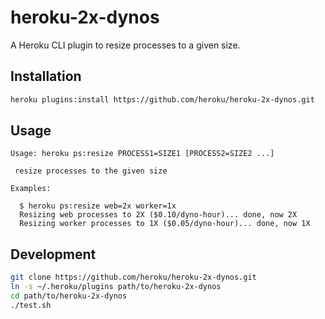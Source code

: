 # heroku-2x-dynos

A Heroku CLI plugin to resize processes to a given size.

## Installation

```sh
heroku plugins:install https://github.com/heroku/heroku-2x-dynos.git
```

## Usage

```
Usage: heroku ps:resize PROCESS1=SIZE1 [PROCESS2=SIZE2 ...]

 resize processes to the given size

Examples:

  $ heroku ps:resize web=2x worker=1x
  Resizing web processes to 2X ($0.10/dyno-hour)... done, now 2X
  Resizing worker processes to 1X ($0.05/dyno-hour)... done, now 1X
```

## Development

```sh
git clone https://github.com/heroku/heroku-2x-dynos.git
ln -s ~/.heroku/plugins path/to/heroku-2x-dynos
cd path/to/heroku-2x-dynos
./test.sh
```
